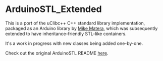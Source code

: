 # ArduinoSTL_Extended
This is a port of the uClibc++ C++ standard library implementation, packaged as
an Arduino library by [Mike Matera](https://github.com/mike-matera/ArduinoSTL),
which was subsequently extended to have inheritance-friendly STL-like containers.

It's a work in progress with new classes being added one-by-one.

Check out the original ArduinoSTL README [here](ArduinoSTL_README.md).

